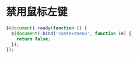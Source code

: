 # 禁用鼠标左键

```js
$(document).ready(function () {
  $(document).bind('contextmenu', function (e) {
    return false;
  });
});
```
